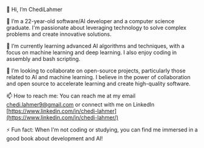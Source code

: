 👋 Hi, I’m ChediLahmer

👀 I’m a 22-year-old software/AI developer and a computer science graduate. I'm passionate about leveraging technology to solve complex problems and create innovative solutions.

🌱 I’m currently learning advanced AI algorithms and techniques, with a focus on machine learning and deep learning. I also enjoy coding in assembly and bash scripting.

💞️ I’m looking to collaborate on open-source projects, particularly those related to AI and machine learning. I believe in the power of collaboration and open source to accelerate learning and create high-quality software.

📫 How to reach me: You can reach me at my email chedi.lahmer9@gmail.com or connect with me on LinkedIn [https://www.linkedin.com/in/chedi-lahmer](https://www.linkedin.com/in/chedi-lahmer/)

⚡ Fun fact: When I'm not coding or studying, you can find me immersed in a good book about development and AI!
